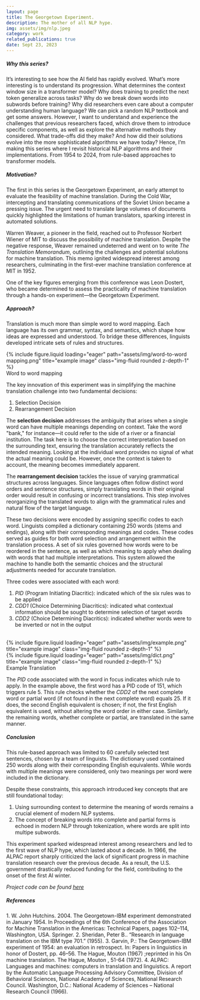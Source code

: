 ```yaml
---
layout: page
title: The Georgetown Experiment.
description: The mother of all NLP hype.
img: assets/img/nlp.jpeg
category: work
related_publications: true
date: Sept 23, 2023
---
```

<h5> <b>Why this series? </b></h5>

It’s interesting to see how the AI field has rapidly evolved. What’s more interesting is to understand its progression. What determines the context window size in a transformer model? Why does training to predict the next token generalize across tasks? Why do we break down words into subwords before training? Why did researchers even care about a computer understanding human language? We can pick a random NLP textbook and get some answers. However, I want to understand and experience the challenges that previous researchers faced, which drove them to introduce specific components, as well as explore the alternative methods they considered. What trade-offs did they make? And how did their solutions evolve into the more sophisticated algorithms we have today? Hence, I’m making this series where I revisit historical NLP algorithms and their implementations. From 1954 to 2024, from rule-based approaches to transformer models.  

<h5><b> Motivation? </b> </h5>

The first in this series is the Georgetown Experiment, an early attempt to evaluate the feasibility of machine translation. During the Cold War, intercepting and translating communications of the Soviet Union became a pressing issue. The urgent need to translate large volumes of documents quickly highlighted the limitations of human translators, sparking interest in automated solutions.

Warren Weaver, a pioneer in the field, reached out to Professor Norbert Wiener of MIT to discuss the possibility of machine translation. Despite the negative response, Weaver remained undeterred and went on to write *The Translation Memorandum*, outlining the challenges and potential solutions for machine translation. This memo ignited widespread interest among researchers, culminating in the first-ever machine translation conference at MIT in 1952.

One of the key figures emerging from this conference was Leon Dostert, who became determined to assess the practicality of machine translation through a hands-on experiment—the Georgetown Experiment.

<h5> <b> Approach? </b> </h5>

Translation is much more than simple word to word mapping. Each language has its own grammar, syntax, and semantics, which shape how ideas are expressed and understood. To bridge these differences, linguists developed intricate sets of rules and structures. 

<div class="row">
    <div class="col-sm mt-3 mt-md-0">
        {% include figure.liquid loading="eager" path="assets/img/word-to-word mapping.png" title="example image" class="img-fluid rounded z-depth-1" %}
    </div>
</div>
<div class="caption">
    Word to word mapping
</div>

The key innovation of this experiment was in simplifying the machine translation challenge into two fundamental decisions:

1. Selection Decision
2. Rearrangement Decision

The **selection decision** addresses the ambiguity that arises when a single word can have multiple meanings depending on context. Take the word "bank," for instance—it could refer to the side of a river or a financial institution. The task here is to choose the correct interpretation based on the surrounding text, ensuring the translation accurately reflects the intended meaning. Looking at the individual word provides no signal of what the actual meaning could be. However, once the context is taken to account, the meaning becomes immediately apparent. 

The **rearrangement decision** tackles the issue of varying grammatical structures across languages. Since languages often follow distinct word orders and sentence structures, simply translating words in their original order would result in confusing or incorrect translations. This step involves reorganizing the translated words to align with the grammatical rules and natural flow of the target language.


These two decisions were encoded by assigning specific codes to each word. Linguists compiled a dictionary containing 250 words (stems and endings), along with their corresponding meanings and codes. These codes served as guides for both word selection and arrangement within the translation process. A set of six rules governed how words were to be reordered in the sentence, as well as which meaning to apply when dealing with words that had multiple interpretations. This system allowed the machine to handle both the semantic choices and the structural adjustments needed for accurate translation.


Three codes were associated with each word: 

1. <i>PID</i> (Program Initiating Diacritic): indicated which of the six rules was to be applied
2. <i>CDD1</i> (Choice Determining Diacritics): indicated what contextual information should be sought to determine selection of target words
3. <i>CDD2</i> (Choice Determining Diacritics): indicated whether words were to be inverted or not in the output


<br>
<div class="row">
    <div class="col-sm mt-3 mt-md-0">
        {% include figure.liquid loading="eager" path="assets/img/example.png" title="example image" class="img-fluid rounded z-depth-1" %}
    </div>
    <div class="col-sm mt-3 mt-md-0">
        {% include figure.liquid loading="eager" path="assets/img/dict.png" title="example image" class="img-fluid rounded z-depth-1" %}
    </div>
</div>

<div class="caption">
    Example Translation
</div>


The <i>PID</i> code associated with the word in focus indicates which rule to apply. In the example above, the first word has a PID code of 151, which triggers rule 5. This rule checks whether the <i>CDD2</i> of the next complete word or partial word (if not found in the next complete word) equals 25. If it does, the second English equivalent is chosen; if not, the first English equivalent is used, without altering the word order in either case. Similarly, the remaining words, whether complete or partial, are translated in the same manner.

<h5><b> Conclusion </b> </h5>
This rule-based approach was limited to 60 carefully selected test sentences, chosen by a team of linguists. The dictionary used contained 250 words along with their corresponding English equivalents. While words with multiple meanings were considered, only two meanings per word were included in the dictionary.

Despite these constraints, this approach introduced key concepts that are still foundational today:

1. Using surrounding context to determine the meaning of words remains a crucial element of modern NLP systems.
2. The concept of breaking words into complete and partial forms is echoed in modern NLP through tokenization, where words are split into multipe subwords.

This experiment sparked widespread interest among researchers and led to the first wave of NLP hype, which lasted about a decade. In 1966, the ALPAC report sharply criticized the lack of significant progress in machine translation research over the previous decade. As a result, the U.S. government drastically reduced funding for the field, contributing to the onset of the first AI winter.

<i>Project code can be found <u><a href='https://github.com/ashhass/The-Georgetown-Experiment'>here</a></u></i>

<h5><b> References </b> </h5>
1. W. John Hutchins. 2004. The Georgetown-IBM experiment demonstrated in January 1954. In Proceedings of the 6th Conference of the Association for Machine Translation in the Americas: Technical Papers, pages 102–114, Washington, USA. Springer.
2. Sheridan, Peter B.. “Research in language translation on the IBM type 701.” (1955).
3. Garvin, P.: The Georgetown-IBM experiment of 1954: an evaluation in retrospect. In: Papers in linguistics in honor of Dostert, pp. 46–56. The Hague, Mouton (1967) ;reprinted in his On machine translation. The Hague, Mouton , 51-64 (1972).
4. ALPAC: Languages and machines: computers in translation and linguistics. A report by the Automatic Language Processing Advisory Committee, Division of Behavioral Sciences, National Academy of Sciences, National Research Council. Washington, D.C.: National Academy of Sciences – National Research Council (1966).